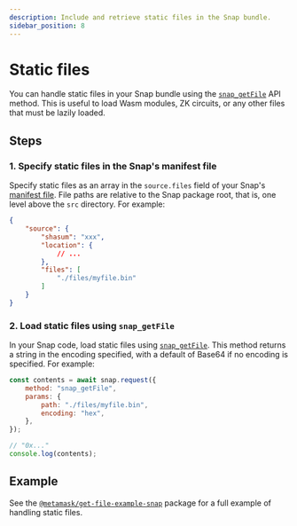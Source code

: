 ```yaml
---
description: Include and retrieve static files in the Snap bundle.
sidebar_position: 8
---
```


# Static files

You can handle static files in your Snap bundle using the
[`snap_getFile`](../reference/snaps-api.md#snap_getfile) API method.
This is useful to load Wasm modules, ZK circuits, or any other files that must be lazily loaded.

## Steps

### 1. Specify static files in the Snap's manifest file

Specify static files as an array in the `source.files` field of your Snap's
[manifest file](../learn/about-snaps/files.md#manifest-file).
File paths are relative to the Snap package root, that is, one level above the `src` directory.
For example:

```json title="snap.manifest.json"
{
    "source": {
        "shasum": "xxx",
        "location": {
            // ...
        },
        "files": [
            "./files/myfile.bin"
        ]
    }
}
```

### 2. Load static files using `snap_getFile`

In your Snap code, load static files using [`snap_getFile`](../reference/snaps-api.md#snap_getfile).
This method returns a string in the encoding specified, with a default of Base64 if no encoding is specified.
For example:

```javascript title="index.js"
const contents = await snap.request({
    method: "snap_getFile",
    params: {
        path: "./files/myfile.bin",
        encoding: "hex",
    },
});

// "0x..."
console.log(contents);
```

## Example

See the [`@metamask/get-file-example-snap`](https://github.com/MetaMask/snaps/tree/main/packages/examples/packages/get-file)
package for a full example of handling static files.
